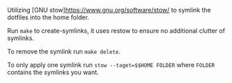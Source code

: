 Utilizing [GNU stow]<https://www.gnu.org/software/stow/> to symlink the dotfiles into the home folder. 

Run `make` to create-symlinks, it uses restow to ensure no additional clutter of symlinks.

To remove the symlink run `make delete`. 

To only apply one symlink run `stow --taget=$$HOME FOLDER` where `FOLDER` contains the symlinks you want.
